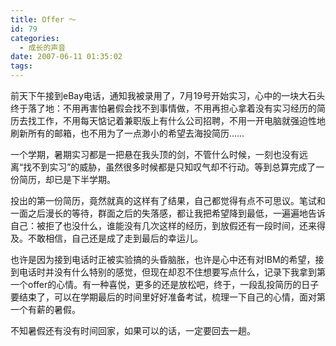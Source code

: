 ```yaml
---
title: Offer ～
id: 79
categories:
  - 成长的声音
date: 2007-06-11 01:35:02
tags:
---
```


前天下午接到eBay电话，通知我被录用了，7月19号开始实习，心中的一块大石头终于落了地：不用再害怕暑假会找不到事情做，不用再担心拿着没有实习经历的简历去找工作，不用每天惦记着兼职版上有什么公司招聘，不用一开电脑就强迫性地刷新所有的邮箱，也不用为了一点渺小的希望去海投简历……

一个学期，暑期实习都是一把悬在我头顶的剑，不管什么时候，一刻也没有远离“找不到实习”的威胁，虽然很多时候都是只知叹气却不行动。等到总算完成了一份简历，却已是下半学期。

投出的第一份简历，竟然就真的这样有了结果，自己都觉得有点不可思议。笔试和一面之后漫长的等待，群面之后的失落感，都让我把希望降到最低，一遍遍地告诉自己：被拒了也没什么，谁能没有几次这样的经历，到放假还有一段时间，还来得及。不敢相信，自己还是成了走到最后的幸运儿。

也许是因为接到电话时正被实验搞的头昏脑胀，也许是心中还有对IBM的希望，接到电话时并没有什么特别的感觉，但现在却忍不住想要写点什么，记录下我拿到第一个offer的心情。有一种喜悦，更多的还是放松吧，终于，一段乱投简历的日子要结束了，可以在学期最后的时间里好好准备考试，梳理一下自己的心情，面对第一个有薪的暑假。

不知暑假还有没有时间回家，如果可以的话，一定要回去一趟。
